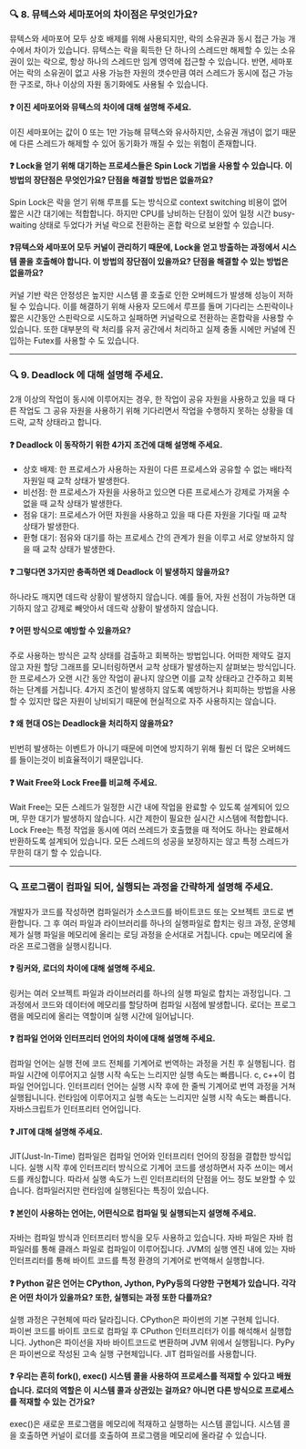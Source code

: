 ### 🔍 8. 뮤텍스와 세마포어의 차이점은 무엇인가요?
뮤텍스와 세마포어 모두 상호 배제를 위해 사용되지만, 락의 소유권과 동시 접근 가능 개수에서 차이가 있습니다. 
뮤텍스는 락을 획득한 단 하나의 스레드만 해제할 수 있는 소유권이 있는 락으로, 항상 하나의 스레드만 임계 영역에 접근할 수 있습니다. 
반면, 세마포어는 락의 소유권이 없고 사용 가능한 자원의 갯수만큼 여러 스레드가 동시에 접근 가능한 구조로, 
하나 이상의 자원 동기화에도 사용될 수 있습니다.

#### ❓ 이진 세마포어와 뮤텍스의 차이에 대해 설명해 주세요.
이진 세마포어는 값이 0 또는 1만 가능해 뮤텍스와 유사하지만, 
소유권 개념이 없기 때문에 다른 스레드가 해제할 수 있어 동기화가 깨질 수 있는 위험이 존재합니다. 

#### ❓ Lock을 얻기 위해 대기하는 프로세스들은 Spin Lock 기법을 사용할 수 있습니다. 이 방법의 장단점은 무엇인가요? 단점을 해결할 방법은 없을까요?
Spin Lock은 락을 얻기 위해 루프를 도는 방식으로 context switching 비용이 없어 짧은 시간 대기에는 적합합니다. 
하지만 CPU를 낭비하는 단점이 있어 일정 시간 busy-waiting 상태로 두었다가 커널 락으로 전환하는 혼합 락으로 보완할 수 있습니다.

#### ❓뮤텍스와 세마포어 모두 커널이 관리하기 때문에, Lock을 얻고 방출하는 과정에서 시스템 콜을 호출해야 합니다. 이 방법의 장단점이 있을까요? 단점을 해결할 수 있는 방법은 없을까요?
커널 기반 락은 안정성은 높지만 시스템 콜 호출로 인한 오버헤드가 발생해 성능이 저하될 수 있습니다. 
이를 해결하기 위해 사용자 모드에서 루프를 돌며 기다리는 스핀락이나 짧은 시간동안 스핀락으로 시도하고 실패하면 
커널락으로 전환하는 혼합락을 사용할 수 있습니다. 
또한 대부분의 락 처리를 유저 공간에서 처리하고 실제 충돌 시에만 커널에 진입하는 Futex를 사용할 수 도 있습니다.

---
### 🔍 9. Deadlock 에 대해 설명해 주세요.
2개 이상의 작업이 동시에 이루어지는 경우, 한 작업이 공유 자원을 사용하고 있을 때 다른 작업도 
그 공유 자원을 사용하기 위해 기다리면서 작업을 수행하지 못하는 상황을 데드락, 교착 상태라고 합니다.

#### ❓ Deadlock 이 동작하기 위한 4가지 조건에 대해 설명해 주세요.
- 상호 배제: 한 프로세스가 사용하는 자원이 다른 프로세스와 공유할 수 없는 배타적 자원일 때 교착 상태가 발생한다.
- 비선점: 한 프로세스가 자원을 사용하고 있으면 다른 프로세스가 강제로 가져올 수 없을 때 교착 상태가 발생한다.
- 점유 대기: 프로세스가 어떤 자원을 사용하고 있을 때 다른 자원을 기다릴 때 교착 상태가 발생한다.
- 환형 대기: 점유와 대기를 하는 프로세스 간의 관계가 원을 이루고 서로 양보하지 않을 때 교착 상태가 발생한다.

#### ❓ 그렇다면 3가지만 충족하면 왜 Deadlock 이 발생하지 않을까요?
하나라도 깨지면 데드락 상황이 발생하지 않습니다. 예를 들어, 자원 선점이 가능하면 대기하지 않고 강제로 빼앗아서
데드락 상황이 발생하지 않습니다.

#### ❓ 어떤 방식으로 예방할 수 있을까요?
주로 사용하는 방식은 교착 상태를 검출하고 회복하는 방법입니다. 
어떠한 제약도 걸지 않고 자원 할당 그래프를 모니터링하면서 교착 상태가 발생하는지 살펴보는 방식입니다.
한 프로세스가 오랜 시간 동안 작업이 끝나지 않으면 이를 교착 상태라고 간주하고 회복하는 단계를 거칩니다.
4가지 조건이 발생하지 않도록 예방하거나 회피하는 방법을 사용할 수 있지만 많은 자원이 낭비되기 때문에
현실적으로 자주 사용하지는 않습니다. 

#### ❓ 왜 현대 OS는 Deadlock을 처리하지 않을까요?
빈번히 발생하는 이벤트가 아니기 때문에 미연에 방지하기 위해 훨씬 더 많은 오버헤드를 들이는것이 비효율적이기 때문입니다.

#### ❓ Wait Free와 Lock Free를 비교해 주세요.
Wait Free는 모든 스레드가 일정한 시간 내에 작업을 완료할 수 있도록 설계되어 있으며, 무한 대기가 발생하지 않습니다. 
시간 제한이 필요한 실시간 시스템에 적합합니다. 
Lock Free는 특정 작업을 동시에 여러 쓰레드가 호출했을 때 적어도 하나는 완료해서 반환하도록 설계되어 있습니다. 
모든 스레드의 성공을 보장하지는 않고 특정 스레드가 무한히 대기 할 수 있습니다.

---
### 🔍 프로그램이 컴파일 되어, 실행되는 과정을 간략하게 설명해 주세요.
개발자가 코드를 작성하면 컴파일러가 소스코드를 바이트코드 또는 오브젝트 코드로 변환합니다. 
그 후 여러 파일과 라이브러리를 하나의 실행파일로 합치는 링크 과정, 운영체제가 실행 파일을 메모리에 올리는
로딩 과정을 순서대로 거칩니다. cpu는 메모리에 올라온 프로그램을 실행시킴니다. 

#### ❓ 링커와, 로더의 차이에 대해 설명해 주세요.
링커는 여러 오브젝트 파일과 라이브러리를 하나의 실행 파일로 합치는 과정입니다. 
그 과정에서 코드와 데이터에 메모리를 할당하며 컴파일 시점에 발생합니다.
로더는 프로그램을 메모리에 올리는 역할이며 실행 시간에 일어납니다.

#### ❓ 컴파일 언어와 인터프리터 언어의 차이에 대해 설명해 주세요.
컴파일 언어는 실행 전에 코드 전체를 기계어로 번역하는 과정을 거친 후 실행됩니다. 
컴파일 시간에 이루어지고 실행 시작 속도는 느리지만 실행 속도는 빠릅니다. c, c++이 컴파일 언어입니다.
인터프리터 언어는 실행 시작 후에 한 줄씩 기계어로 번역 과정을 거쳐 실행됩니니다. 
런타임에 이루어지고 실행 속도는 느리지만 실행 시작 속도는 빠릅니다. 자바스크립트가 인터프리터 언어입니다.

#### ❓ JIT에 대해 설명해 주세요.
JIT(Just-In-Time) 컴파일은 컴파일 언어와 인터프리터 언어의 장점을 결합한 방식입니다. 
실행 시작 후에 인터프리터 방식으로 기계어 코드를 생성하면서 자주 쓰이는 메서드를 캐싱합니다.
따라서 실행 속도가 느린 인터프리터의 단점을 어느 정도 보완할 수 있습니다. 컴파일러지만 런타임에 실행된다는 특징이 있습니다.

#### ❓ 본인이 사용하는 언어는, 어떤식으로 컴파일 및 실행되는지 설명해 주세요.
자바는 컴파일 방식과 인터프리터 방식을 모두 사용하고 있습니다.
자바 파일은 자바 컴파일러를 통해 클래스 파일로 컴파일이 이루어집니다. 
JVM의 실행 엔진 내에 있는 자바 인터프리터를 통해 바이트 코드를 특정 환경의 기계어로 번역해서 실행합니다. 

#### ❓ Python 같은 언어는 CPython, Jython, PyPy등의 다양한 구현체가 있습니다. 각각은 어떤 차이가 있을까요? 또한, 실행되는 과정 또한 다를까요?
실행 과정은 구현체에 따라 달라집니다.  CPython은 파이썬의 기본 구현체 입니다.  
파이썬 코드를 바이트 코드로 컴파일 후 CPuthon 인터프리터가 이를 해석해서 실행합니다. 
Jython은 파이선을 자바 바이트코드로 변환하며 JVM 위에서 실행됩니다. 
PyPy은 파이썬으로 작성된 고속 실행 구현체입니다. JIT 컴파일러를 사용합니다.

#### ❓ 우리는 흔히 fork(), exec() 시스템 콜을 사용하여 프로세스를 적재할 수 있다고 배웠습니다. 로더의 역할은 이 시스템 콜과 상관있는 걸까요? 아니면 다른 방식으로 프로세스를 적재할 수 있는 건가요?
exec()은 새로운 프로그램을 메모리에 적재하고 실행하는 시스템 콜입니다. 
시스템 콜을 호출하면 커널이 로더를 호출하여 프로그램을 메모리에 올라갈 수 있습니다.
